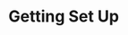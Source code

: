 
# Getting Set Up





<!--stackedit_data:
eyJoaXN0b3J5IjpbLTIxNDMxMzQ2MTAsMTU0OTcxNjAwMCwxNz
k2NzcxXX0=
-->